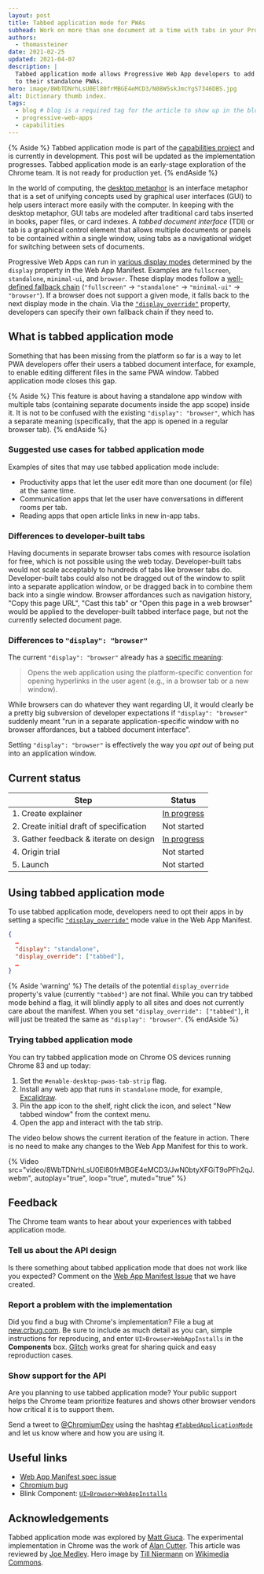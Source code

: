 ```yaml
---
layout: post
title: Tabbed application mode for PWAs
subhead: Work on more than one document at a time with tabs in your Progressive Web App
authors:
  - thomassteiner
date: 2021-02-25
updated: 2021-04-07
description: |
  Tabbed application mode allows Progressive Web App developers to add a tabbed document interface
  to their standalone PWAs.
hero: image/8WbTDNrhLsU0El80frMBGE4eMCD3/N08W5skJmcYgS7346DBS.jpg
alt: Dictionary thumb index.
tags:
  - blog # blog is a required tag for the article to show up in the blog.
  - progressive-web-apps
  - capabilities
---
```


{% Aside %}
  Tabbed application mode is part of the
  [capabilities project](/fugu-status/) and is currently in development. This post
  will be updated as the implementation progresses. Tabbed application mode is an early-stage
  exploration of the Chrome team. It is not ready for production yet.
{% endAside %}

In the world of computing, the [desktop metaphor](https://en.wikipedia.org/wiki/Desktop_metaphor) is
an interface metaphor that is a set of unifying concepts used by graphical user interfaces (GUI) to
help users interact more easily with the computer. In keeping with the desktop metaphor, GUI tabs
are modeled after traditional card tabs inserted in books, paper files, or card indexes. A _tabbed
document interface_ (TDI) or tab is a graphical control element that allows multiple documents or
panels to be contained within a single window, using tabs as a navigational widget for switching
between sets of documents.

Progressive Web Apps can run in [various display modes](/add-manifest/#display) determined by the
`display` property in the Web App Manifest. Examples are `fullscreen`, `standalone`, `minimal-ui`,
and `browser`. These display modes follow a
[well-defined fallback chain](https://w3c.github.io/manifest/#dfn-fallback-display-mode)
(`"fullscreen"` → `"standalone"` → `"minimal-ui"` → `"browser"`). If a browser does not support a
given mode, it falls back to the next display mode in the chain.
Via the [`"display_override"`](/display-override/) property, developers can specify their own
fallback chain if they need to.

## What is tabbed application mode

Something that has been missing from the platform so far is a way to let PWA developers offer their
users a tabbed document interface, for example, to enable editing different files in the same PWA
window. Tabbed application mode closes this gap.

{% Aside %}
  This feature is about having a standalone app window with multiple tabs (containing
  separate documents inside the app scope) inside it. It is not to be confused with
  the existing `"display": "browser"`, which has a separate meaning (specifically, that
  the app is opened in a regular browser tab).
{% endAside %}

### Suggested use cases for tabbed application mode

Examples of sites that may use tabbed application mode include:

- Productivity apps that let the user edit more than one document (or file) at the same time.
- Communication apps that let the user have conversations in different rooms per tab.
- Reading apps that open article links in new in-app tabs.

### Differences to developer-built tabs

Having documents in separate browser tabs comes with resource isolation for free, which is not
possible using the web today. Developer-built tabs would not scale acceptably to hundreds of tabs
like browser tabs do. Developer-built tabs could also not be dragged out of the window to split into
a separate application window, or be dragged back in to combine them back into a single window.
Browser affordances such as navigation history, "Copy this page URL", "Cast this tab" or "Open this
page in a web browser" would be applied to the developer-built tabbed interface page, but not the
currently selected document page.

### Differences to `"display": "browser"`

The current `"display": "browser"` already has a
[specific meaning](https://w3c.github.io/manifest/#dom-displaymodetype-browser):

> Opens the web application using the platform-specific convention for opening hyperlinks in the
> user agent (e.g., in a browser tab or a new window).

While browsers can do whatever they want regarding UI, it would clearly be a pretty big subversion
of developer expectations if `"display": "browser"` suddenly meant "run in a separate
application-specific window with no browser affordances, but a tabbed document interface".

Setting `"display": "browser"` is effectively the way you _opt out_ of being put into an application
window.

## Current status

<div class="w-table-wrapper">

| Step                                     | Status                   |
| ---------------------------------------- | ------------------------ |
| 1. Create explainer                      | [In progress][issue]     |
| 2. Create initial draft of specification | Not started              |
| 3. Gather feedback & iterate on design   | [In progress](#feedback) |
| 4. Origin trial                          | Not started              |
| 5. Launch                                | Not started              |

</div>

## Using tabbed application mode

To use tabbed application mode, developers need to opt their apps in by setting a specific
[`"display_override"`](/display-override/) mode value in the Web App Manifest.

```json
{
  …
  "display": "standalone",
  "display_override": ["tabbed"],
  …
}
```

{% Aside 'warning' %}
  The details of the potential `display_override` property's value (currently `"tabbed"`) are not final.
  While you can try tabbed mode behind a flag, it will blindly apply to all sites and does not
  currently care about the manifest. When you set `"display_override": ["tabbed"]`, it will just
  be treated the same as `"display": "browser"`.
{% endAside %}

### Trying tabbed application mode

You can try tabbed application mode on Chrome&nbsp;OS devices running Chrome&nbsp;83 and up today:

1. Set the `#enable-desktop-pwas-tab-strip` flag.
1. Install any web app that runs in `standalone` mode, for example,
   [Excalidraw](https://excalidraw.com/).
1. Pin the app icon to the shelf, right click the icon, and select "New tabbed window" from the
   context menu.
1. Open the app and interact with the tab strip.

The video below shows the current iteration of the feature in action. There is no need to make any
changes to the Web App Manifest for this to work.

{% Video src="video/8WbTDNrhLsU0El80frMBGE4eMCD3/JwN0btyXFGiT9oPFh2qJ.webm", autoplay="true", loop="true", muted="true" %}

## Feedback

The Chrome team wants to hear about your experiences with tabbed application mode.

### Tell us about the API design

Is there something about tabbed application mode that does not work like you expected? Comment on
the [Web App Manifest Issue][issue] that we have created.

### Report a problem with the implementation

Did you find a bug with Chrome's implementation? File a bug at
[new.crbug.com](https://new.crbug.com). Be sure to include as much detail as you can, simple
instructions for reproducing, and enter `UI>Browser>WebAppInstalls` in the **Components** box.
[Glitch](https://glitch.com/) works great for sharing quick and easy reproduction cases.

### Show support for the API

Are you planning to use tabbed application mode? Your public support helps the Chrome team
prioritize features and shows other browser vendors how critical it is to support them.

Send a tweet to [@ChromiumDev][cr-dev-twitter] using the hashtag
[`#TabbedApplicationMode`](https://twitter.com/search?q=%23TabbedApplicationMode&src=typed_query&f=live)
and let us
know where and how you are using it.

## Useful links

- [Web App Manifest spec issue][issue]
- [Chromium bug](https://crbug.com/897314)
- Blink Component: [`UI>Browser>WebAppInstalls`][blink-component]

## Acknowledgements

Tabbed application mode was explored by [Matt Giuca](https://github.com/mgiuca). The experimental
implementation in Chrome was the work of [Alan Cutter](https://github.com/alancutter). This article
was reviewed by [Joe Medley](https://github.com/jpmedley). Hero image by
[Till Niermann](https://commons.wikimedia.org/wiki/User:Till.niermann) on
[Wikimedia Commons](https://commons.wikimedia.org/wiki/File:Dictionary_indents_headon.jpg).

[blink-component]: https://chromestatus.com/features#component%3ABlink%3EUI>Browser>WebAppInstalls
[cr-dev-twitter]: https://twitter.com/ChromiumDev
[issue]: https://github.com/w3c/manifest/issues/737
